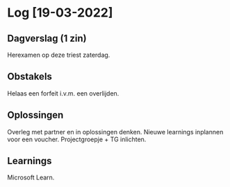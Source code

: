 # Log [19-03-2022]
 
## Dagverslag (1 zin)
Herexamen op deze triest zaterdag.

## Obstakels
Helaas een forfeit i.v.m. een overlijden.

## Oplossingen
Overleg met partner en in oplossingen denken.
Nieuwe learnings inplannen voor een voucher.
Projectgroepje + TG inlichten.

## Learnings
Microsoft Learn.
